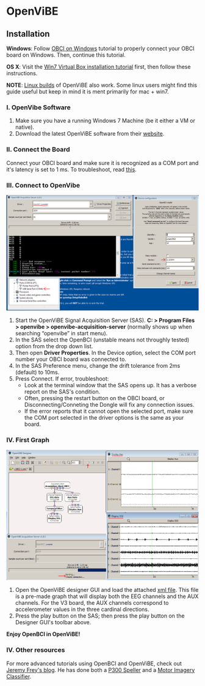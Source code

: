# OpenViBE

## Installation

**Windows**: Follow [OBCI on Windows](http://docs.openbci.com/tutorials/10-OpenBCI_on_Windows) tutorial to properly connect your OBCI board on Windows. Then, continue this tutorial.

**OS X**: Visit the [Win7 Virtual Box installation tutorial](http://docs.openbci.com/tutorials/11-Win7_VM_Installation) first, then follow these instructions.

**NOTE**: [Linux builds](http://openvibe.inria.fr/downloads/) of OpenViBE also work. Some linux users might find this guide useful but keep in mind it is ment primarily for mac + win7.

### I. OpenVibe Software
1. Make sure you have a running Windows 7 Machine (be it either a VM or native).
1. Download the latest OpenViBE software from their [website](http://openvibe.inria.fr/downloads/). 

### II. Connect the Board

Connect your OBCI board and make sure it is recognized as a COM port and it's latency is set to 1 ms. To troubleshoot, read [this](http://docs.openbci.com/tutorials/10-OpenBCI_on_Windows).

### III. Connect to OpenVibe

![COM Selection](../assets/images/com-select.jpg)

1. Start the OpenViBE Signal Acquisition Server (SAS). **C: > Program Files > openvibe > openvibe-acquisition-server** (normally shows up when searching “openvibe” in start menu). 
1. In the SAS select the OpenBCI (unstable means not throughly tested) option from the drop down list.
1. Then open **Driver Properties**. In the Device option, select the COM port number your OBCI board was connected to.
1. In the SAS Preference menu, change the drift tolerance from 2ms (default) to 10ms. 
1. Press Connect. If error, troubleshoot:
	- Look at the terminal window that the SAS opens up. It has a verbose report on the SAS's condition. 
	- Often, pressing the restart button on the OBCI board, or Disconnecting/Conneting the Dongle will fix any connection issues. 
	- If the error reports that it cannot open the selected port, make sure the COM port selected in the driver options is the same as your board.

### IV. First Graph

![Output](../assets/images/output.jpg)

1. Open the OpenViBE designer GUI and load the attached [xml file](https://github.com/OpenBCI/Docs/blob/master/assets/files/Start_OBCI.xml). This file is a pre-made graph that will display both the EEG channels and the AUX channels. For the V3 board, the AUX channels correspond to accelerometer values in the three cardinal directions. 
1. Press the play button on the SAS; then press the play button on the Designer GUI's toolbar above.

**Enjoy OpenBCI in OpenViBE!**

### IV. Other resources
For more advanced tutorials using OpenBCI and OpenViBE, check out [Jeremy Frey's blog](http://blog.jfrey.info/). He has done both a [P300 Speller](http://blog.jfrey.info/2015/02/04/openbci-p300-coadapt/) and a [Motor Imagery Classifier](http://blog.jfrey.info/2015/03/03/openbci-motor-imagery/).

